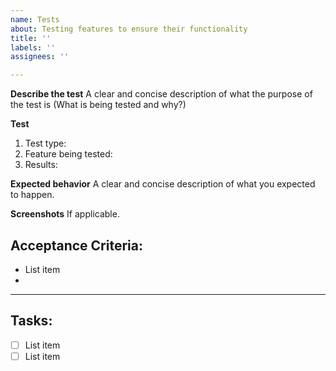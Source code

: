 ```yaml
---
name: Tests
about: Testing features to ensure their functionality
title: ''
labels: ''
assignees: ''

---
```


**Describe the test**
A clear and concise description of what the purpose of the test is  (What is being tested and why?)

**Test**
1. Test type:
2. Feature being tested:
3. Results:

**Expected behavior**
A clear and concise description of what you expected to happen.

**Screenshots**
If applicable.


## Acceptance Criteria:

 - List item
 - 

___
## Tasks:
 - [ ] List item
 - [ ] List item
